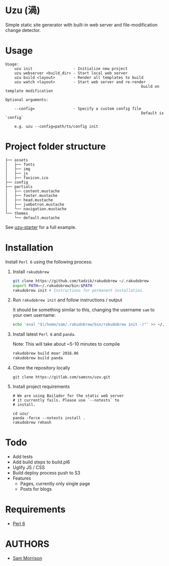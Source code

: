 Uzu (渦)
===

Simple static site generator with built-in web server and file-modification change detector.

Usage
=====

```
Usage:
	uzu init                  - Initialize new project
	uzu webserver <build_dir> - Start local web server
	uzu build <layout>        - Render all templates to build
	uzu watch <layout>        - Start web server and re-render
															build on template modification

Optional arguments:
	
	--config=                 - Specify a custom config file
															Default is `config`

	e.g. uzu --config=path/to/config init
```

Project folder structure
========================

```
├── assets
│   ├── fonts
│   ├── img
│   ├── js
│   ├── favicon.ico
├── config
├── partials
│   ├── content.mustache
│   ├── footer.mustache
│   ├── head.mustache
│   ├── jumbotron.mustache
│   └── navigation.mustache
└── themes
    └── default.mustache
```

See [uzu-starter](https://gitlab.com/samcns/uzu-starter) for a full example.

Installation
============

Install `Perl 6` using the following process:

1. Install `rakudobrew`

    ```bash
    git clone https://github.com/tadzik/rakudobrew ~/.rakudobrew
    export PATH=~/.rakudobrew/bin:$PATH
    rakudobrew init # Instructions for permanent installation.
    ```

2. Run `rakudobrew init` and follow instructions / output

    It should be something similar to this, changing the username `sam` to your own username:

    ```bash
    echo 'eval "$(/home/sam/.rakudobrew/bin/rakudobrew init -)"' >> ~/.profile
    ```

3. Install latest `Perl 6` and `panda`. 

    Note: This will take about ~5-10 minutes to compile

    ```bash
    rakudobrew build moar 2016.06
    rakudobrew build panda
    ```

4. Clone the repository locally 

    ```
    git clone https://gitlab.com/samcns/uzu.git
    ```

5. Install project requirements

    ```
    # We are using Bailador for the static web server
    # it currently fails. Please use `--notests` to 
    # install.

    cd uzu/
    panda -force --notests install .
    rakudobrew rehash
    ```

Todo
====

* Add tests
* Add build steps to build.pl6
* Uglify JS / CSS
* Build deploy process push to S3
* Features
  * Pages, currently only single page
  * Posts for blogs

Requirements
============

* [Perl 6](http://perl6.org/)

AUTHORS
=======

* [Sam Morrison](@samcns)

